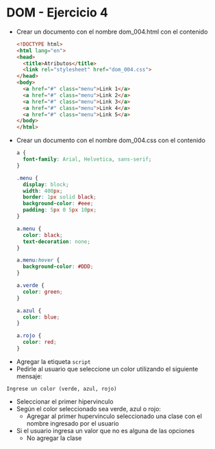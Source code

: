 # DOM - Ejercicio 4

* Crear un documento con el nombre dom_004.html con el contenido
  ```html
  <!DOCTYPE html>
  <html lang="en">
  <head>
    <title>Atributos</title>
    <link rel="stylesheet" href="dom_004.css">
  </head>
  <body>
    <a href="#" class="menu">Link 1</a>
    <a href="#" class="menu">Link 2</a>
    <a href="#" class="menu">Link 3</a>
    <a href="#" class="menu">Link 4</a>
    <a href="#" class="menu">Link 5</a>
  </body>
  </html>
  ```
* Crear un documento con el nombre dom_004.css con el contenido
  ```css
  a {
    font-family: Arial, Helvetica, sans-serif;
  }

  .menu {
    display: block;
    width: 400px;
    border: 1px solid black;
    background-color: #eee;
    padding: 5px 0 5px 10px;
  }

  a.menu {
    color: black;
    text-decoration: none;
  }

  a.menu:hover {
    background-color: #DDD;
  }

  a.verde {
    color: green;
  }

  a.azul {
    color: blue;
  }

  a.rojo {
    color: red;
  }
  ```
* Agregar la etiqueta `script`
* Pedirle al usuario que seleccione un color utilizando el siguiente mensaje:
```
Ingrese un color (verde, azul, rojo)
```
* Seleccionar el primer hipervinculo
* Según el color seleccionado sea verde, azul o rojo:
  * Agregar al primer hupervinculo seleccionado una clase con el nombre ingresado por el usuario
* Si el usuario ingresa un valor que no es alguna de las opciones
  * No agregar la clase